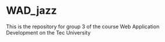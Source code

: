 # WAD_jazz
This is the repository for group 3 of the course Web Application Development on the Tec University
